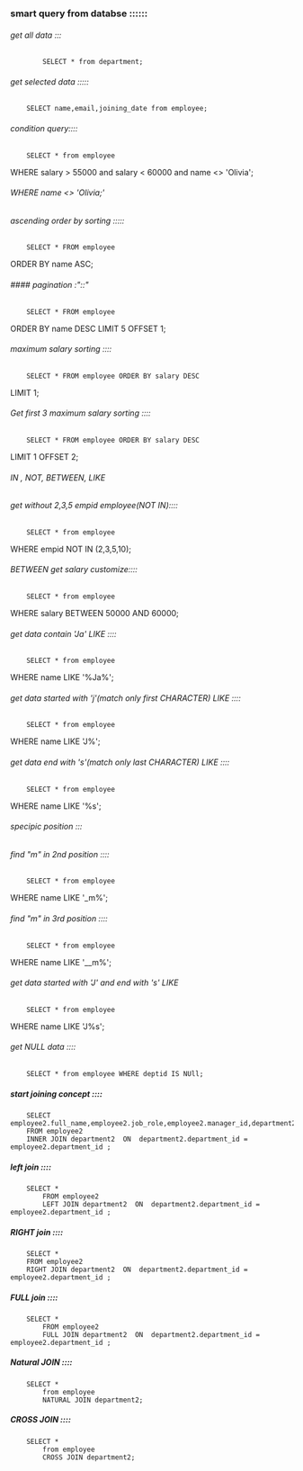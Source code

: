 

###  smart query from databse ::::::


######  get all data :::
            SELECT * from department;

######  get selected data :::::
        SELECT name,email,joining_date from employee;

######  condition query::::
        SELECT * from employee
WHERE salary > 55000 and salary < 60000 and name <> 'Olivia';
######  WHERE name <> 'Olivia;'


######  ascending order by sorting :::::
        SELECT * FROM employee
ORDER BY name
ASC;


######   #### pagination :"::"
        SELECT * FROM employee
ORDER BY name
DESC LIMIT 5 OFFSET 1; 

######  maximum salary sorting ::::

        SELECT * FROM employee ORDER BY salary DESC 
LIMIT 1;


######  Get first 3 maximum salary sorting ::::

        SELECT * FROM employee ORDER BY salary DESC 
LIMIT 1 OFFSET 2;

######  IN , NOT, BETWEEN, LIKE

######  get without 2,3,5 empid employee(NOT IN)::::

        SELECT * from employee 
WHERE empid  NOT IN (2,3,5,10);

######  BETWEEN get salary customize::::

        SELECT * from employee
WHERE salary BETWEEN 50000 AND 60000;

######  get data contain 'Ja' LIKE ::::
        SELECT * from employee
WHERE name  LIKE '%Ja%';


######  get data started with 'j'(match only first CHARACTER)  LIKE ::::
        SELECT * from employee
WHERE name  LIKE 'J%';

######  get data end with 's'(match only last CHARACTER)  LIKE ::::
        SELECT * from employee
WHERE name  LIKE '%s';



######  specipic position :::


######  find "m" in 2nd position  ::::
        SELECT * from employee
WHERE name  LIKE '_m%';


######  find "m" in 3rd position  ::::
        SELECT * from employee
WHERE name  LIKE '__m%';


######  get data started with 'J' and end with 's' LIKE

        SELECT * from employee
WHERE name  LIKE 'J%s';

######  get NULL data ::::

        SELECT * from employee WHERE deptid IS NUll;




##### start joining concept ::::

        SELECT employee2.full_name,employee2.job_role,employee2.manager_id,department2.department_name
        FROM employee2
        INNER JOIN department2  ON  department2.department_id = employee2.department_id ;


##### left join ::::

        SELECT *
            FROM employee2
            LEFT JOIN department2  ON  department2.department_id = employee2.department_id ;


##### RIGHT join ::::

        SELECT *
        FROM employee2
        RIGHT JOIN department2  ON  department2.department_id = employee2.department_id ;



##### FULL join ::::

        SELECT *
            FROM employee2
            FULL JOIN department2  ON  department2.department_id = employee2.department_id ;


##### Natural JOIN ::::

        SELECT *
            from employee
            NATURAL JOIN department2;


##### CROSS JOIN ::::

        SELECT *
            from employee
            CROSS JOIN department2;


